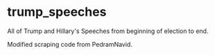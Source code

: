 # trump_speeches
All of Trump and Hillary's Speeches from beginning of election to end.

Modified scraping code from PedramNavid.
